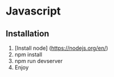 # Javascript 


## Installation

1. [Install node] (https://nodejs.org/en/)
3. npm install
4. npm run devserver
5. Enjoy
